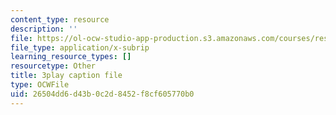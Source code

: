 ```yaml
---
content_type: resource
description: ''
file: https://ol-ocw-studio-app-production.s3.amazonaws.com/courses/res-18-009-learn-differential-equations-up-close-with-gilbert-strang-and-cleve-moler-fall-2015/26504dd6d43b0c2d8452f8cf605770b0_WWphCZkdByA.srt
file_type: application/x-subrip
learning_resource_types: []
resourcetype: Other
title: 3play caption file
type: OCWFile
uid: 26504dd6-d43b-0c2d-8452-f8cf605770b0
---
```


